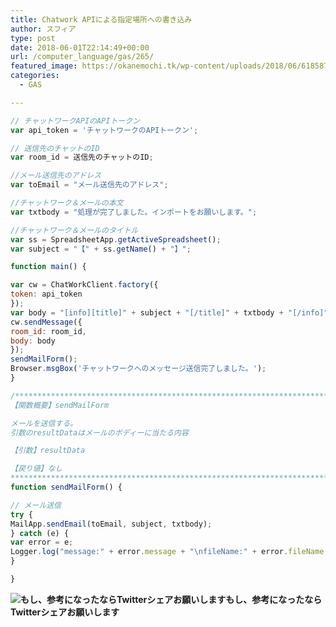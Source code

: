 ```yaml
---
title: Chatwork APIによる指定場所への書き込み
author: スフィア
type: post
date: 2018-06-01T22:14:49+00:00
url: /computer_language/gas/265/
featured_image: https://okanemochi.tk/wp-content/uploads/2018/06/6185878460_81212fcc99_q.jpg
categories:
  - GAS

---
```

```js
// チャットワークAPIのAPIトークン
var api_token = 'チャットワークのAPIトークン';

// 送信先のチャットのID
var room_id = 送信先のチャットのID;

//メール送信先のアドレス
var toEmail = "メール送信先のアドレス";

//チャットワーク＆メールの本文
var txtbody = "処理が完了しました。インポートをお願いします。";

//チャットワーク＆メールのタイトル
var ss = SpreadsheetApp.getActiveSpreadsheet();
var subject = "【" + ss.getName() + "】";

function main() {

var cw = ChatWorkClient.factory({
token: api_token
});
var body = "[info][title]" + subject + "[/title]" + txtbody + "[/info]";
cw.sendMessage({
room_id: room_id,
body: body
});
sendMailForm();
Browser.msgBox('チャットワークへのメッセージ送信完了しました。');
}

/************************************************************************************
【関数概要】sendMailForm

メールを送信する。
引数のresultDataはメールのボディーに当たる内容

【引数】resultData

【戻り値】なし
***********************************************************************************/
function sendMailForm() {

// メール送信
try {
MailApp.sendEmail(toEmail, subject, txtbody);
} catch (e) {
var error = e;
Logger.log("message:" + error.message + "\nfileName:" + error.fileName + "\nlineNumber:" + error.lineNumber + "\nstack:" + error.stack);
}

}

```



<div class="chat_l ">
  <div class="talker">
    <b><img class="square" src="https://okanemochi.tk/wp-content/uploads/2018/07/%E3%82%AB%E3%83%B3%E3%83%8B%E3%83%B3%E3%82%B0-300x204.png" alt="もし、参考になったならTwitterシェアお願いします" />もし、参考になったならTwitterシェアお願いします </b>
  </div>
  
  <div class="bubble_wrap">
    <p>
    </p>
  </div>
</div>
